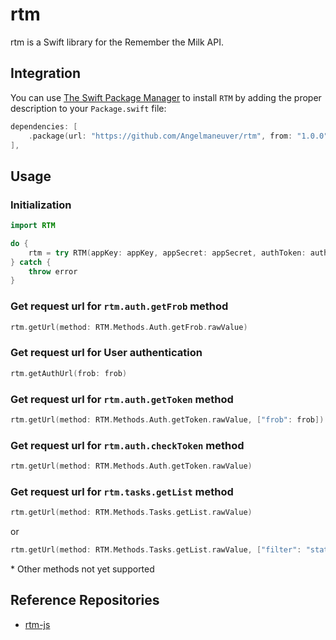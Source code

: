 # rtm

rtm is a Swift library for the Remember the Milk API.

## Integration
You can use [The Swift Package Manager](https://swift.org/package-manager) to install `RTM` by adding the proper description to your `Package.swift` file:

```swift
dependencies: [
	.package(url: "https://github.com/Angelmaneuver/rtm", from: "1.0.0"),
],
```

## Usage
### Initialization
```swift
import RTM
```

```swift
do {
	rtm = try RTM(appKey: appKey, appSecret: appSecret, authToken: authToken, permission: Permission.read, format: Format.json)
} catch {
	throw error
}
```

### Get request url for `rtm.auth.getFrob` method
```swift
rtm.getUrl(method: RTM.Methods.Auth.getFrob.rawValue)
```

### Get request url for User authentication
```swift
rtm.getAuthUrl(frob: frob)
```

### Get request url for `rtm.auth.getToken` method
```swift
rtm.getUrl(method: RTM.Methods.Auth.getToken.rawValue, ["frob": frob])
```

### Get request url for `rtm.auth.checkToken` method
```swift
rtm.getUrl(method: RTM.Methods.Auth.getToken.rawValue)
```

### Get request url for `rtm.tasks.getList` method
```swift
rtm.getUrl(method: RTM.Methods.Tasks.getList.rawValue)
```

or

```swift
rtm.getUrl(method: RTM.Methods.Tasks.getList.rawValue, ["filter": "status:incomplete"])
```

\* Other methods not yet supported

## Reference Repositories
 - [rtm-js](https://github.com/aranel616/rtm-js)
